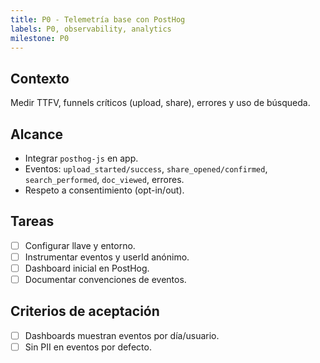 ```yaml
---
title: P0 - Telemetría base con PostHog
labels: P0, observability, analytics
milestone: P0
---
```


## Contexto
Medir TTFV, funnels críticos (upload, share), errores y uso de búsqueda.

## Alcance
- Integrar `posthog-js` en app.
- Eventos: `upload_started/success`, `share_opened/confirmed`, `search_performed`, `doc_viewed`, errores.
- Respeto a consentimiento (opt-in/out).

## Tareas
- [ ] Configurar llave y entorno.
- [ ] Instrumentar eventos y userId anónimo.
- [ ] Dashboard inicial en PostHog.
- [ ] Documentar convenciones de eventos.

## Criterios de aceptación
- [ ] Dashboards muestran eventos por día/usuario.
- [ ] Sin PII en eventos por defecto.
